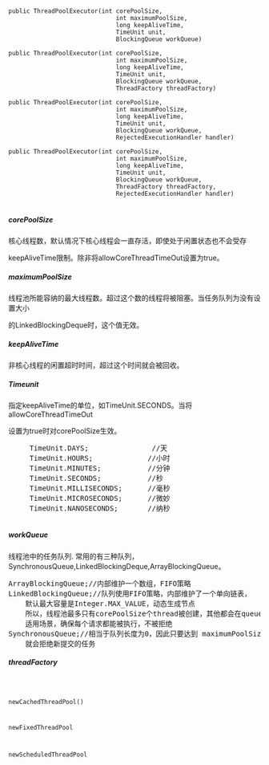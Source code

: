 


<pre>
<code>

public ThreadPoolExecutor(int corePoolSize,
                              int maximumPoolSize,
                              long keepAliveTime,
                              TimeUnit unit,
                              BlockingQueue<Runnable> workQueue)

public ThreadPoolExecutor(int corePoolSize,
                              int maximumPoolSize,
                              long keepAliveTime,
                              TimeUnit unit,
                              BlockingQueue<Runnable> workQueue,
                              ThreadFactory threadFactory)

public ThreadPoolExecutor(int corePoolSize,
                              int maximumPoolSize,
                              long keepAliveTime,
                              TimeUnit unit,
                              BlockingQueue<Runnable> workQueue,
                              RejectedExecutionHandler handler)

public ThreadPoolExecutor(int corePoolSize,
                              int maximumPoolSize,
                              long keepAliveTime,
                              TimeUnit unit,
                              BlockingQueue<Runnable> workQueue,
                              ThreadFactory threadFactory,
                              RejectedExecutionHandler handler)
</code>
</pre>

##### corePoolSize
核心线程数，默认情况下核心线程会一直存活，即使处于闲置状态也不会受存

keepAliveTime限制。除非将allowCoreThreadTimeOut设置为true。

##### maximumPoolSize
线程池所能容纳的最大线程数。超过这个数的线程将被阻塞。当任务队列为没有设置大小

的LinkedBlockingDeque时，这个值无效。

##### keepAliveTime
非核心线程的闲置超时时间，超过这个时间就会被回收。

##### Timeunit
指定keepAliveTime的单位，如TimeUnit.SECONDS。当将allowCoreThreadTimeOut

设置为true时对corePoolSize生效。
<pre>
     TimeUnit.DAYS;               //天
     TimeUnit.HOURS;             //小时
     TimeUnit.MINUTES;           //分钟
     TimeUnit.SECONDS;           //秒
     TimeUnit.MILLISECONDS;      //毫秒
     TimeUnit.MICROSECONDS;      //微妙
     TimeUnit.NANOSECONDS;       //纳秒
     </pre>

##### workQueue
线程池中的任务队列.
常用的有三种队列，SynchronousQueue,LinkedBlockingDeque,ArrayBlockingQueue。
<pre>
ArrayBlockingQueue;//内部维护一个数组，FIFO策略
LinkedBlockingQueue;//队列使用FIFO策略，内部维护了一个单向链表，
    默认最大容量是Integer.MAX_VALUE，动态生成节点
    所以，线程池最多只有corePoolSize个thread被创建，其他都会在queue中被阻塞
    适用场景，确保每个请求都能被执行，不被拒绝
SynchronousQueue;//相当于队列长度为0，因此只要达到 maximumPoolSize
    就会拒绝新提交的任务
</pre>
##### threadFactory

<code>

newCachedThreadPool()

newFixedThreadPool

newScheduledThreadPool
</code>

